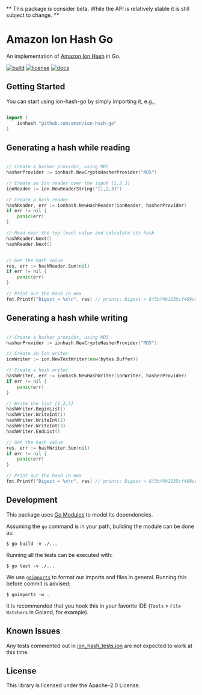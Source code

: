 ** This package is consider beta. While the API is relatively stable it is still subject to change. **

# Amazon Ion Hash Go

An implementation of [Amazon Ion Hash](http://amzn.github.io/ion-hash) in Go.

[![build](https://github.com/amzn/ion-hash-go/workflows/Build/badge.svg)](https://github.com/amzn/ion-hash-go/actions?query=workflow%3ABuild)
[![license](https://img.shields.io/hexpm/l/plug.svg)](https://github.com/amzn/ion-hash-go/blob/master/LICENSE)
[![docs](https://img.shields.io/badge/docs-api-green.svg?style=flat-square)](https://pkg.go.dev/github.com/amzn/ion-hash-go?tab=doc)

## Getting Started

You can start using ion-hash-go by simply importing it, e.g.,

```Go

import (
	ionhash "github.com/amzn/ion-hash-go"
)

```

## Generating a hash while reading

```Go

// Create a hasher provider, using MD5
hasherProvider := ionhash.NewCryptoHasherProvider("MD5")

// Create an Ion reader over the input [1,2,3]
ionReader := ion.NewReaderString("[1,2,3]")

// Create a hash reader
hashReader, err := ionhash.NewHashReader(ionReader, hasherProvider)
if err != nil {
	panic(err)
}

// Read over the top level value and calculate its hash
hashReader.Next()
hashReader.Next()


// Get the hash value
res, err := hashReader.Sum(nil)
if err != nil {
	panic(err)
}

// Print out the hash in Hex
fmt.Printf("Digest = %x\n", res) // prints: Digest = 8f3bf4b1935cf469c9c10c31524b2625

```

## Generating a hash while writing

```Go

// Create a hasher provider, using MD5
hasherProvider := ionhash.NewCryptoHasherProvider("MD5")

// Create an Ion writer
ionWriter := ion.NewTextWriter(new(bytes.Buffer))

// Create a hash writer
hashWriter, err := ionhash.NewHashWriter(ionWriter, hasherProvider)
if err != nil {
	panic(err)
}

// Write the list [1,2,3]
hashWriter.BeginList()
hashWriter.WriteInt(1)
hashWriter.WriteInt(2)
hashWriter.WriteInt(3)
hashWriter.EndList()

// Get the hash value
res, err := hashWriter.Sum(nil)
if err != nil {
	panic(err)
}

// Print out the hash in Hex
fmt.Printf("Digest = %x\n", res) // prints: Digest = 8f3bf4b1935cf469c9c10c31524b2625/

```

## Development

This package uses [Go Modules](https://github.com/golang/go/wiki/Modules) to model
its dependencies.

Assuming the `go` command is in your path, building the module can be done as:

```
$ go build -v ./...
```

Running all the tests can be executed with:

```
$ go test -v ./...
```

We use [`goimports`](https://pkg.go.dev/golang.org/x/tools/cmd/goimports?tab=doc) to format
our imports and files in general.  Running this before commit is advised:

```
$ goimports -w .
```

It is recommended that you hook this in your favorite IDE (`Tools` > `File Watchers` in Goland, for example).

## Known Issues

Any tests commented out in
[ion_hash_tests.ion](https://github.com/amzn/ion-hash-go/blob/master/ion_hash_tests.ion)
are not expected to work at this time.

## License

This library is licensed under the Apache-2.0 License.
